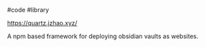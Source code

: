 #code #library 

https://quartz.jzhao.xyz/

A npm based framework for deploying obsidian vaults as websites.
